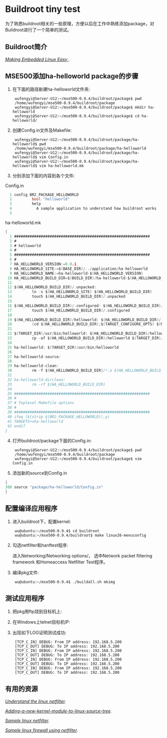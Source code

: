 Buildroot tiny test
================================

为了熟悉buildroot相关的一些原理，方便以后在工作中熟练添加package，对Buildroot进行了一个简单的测试。

Buildroot简介
-------------------------

*[Making Embedded Linux Easy ](http://www.buildroot.org/).*

MSE500添加ha-helloworld package的步骤
-------------------------------

1. 在下面的路径新建ha-helloworld文件夹:

        wufengyi@Server-U12:~/mse500-0.9.4/buildroot/package$ pwd
        /home/wufengyi/mse500-0.9.4/buildroot/package
        wufengyi@Server-U12:~/mse500-0.9.4/buildroot/package$ mkdir ha-helloworld
        wufengyi@Server-U12:~/mse500-0.9.4/buildroot/package$ cd ha-helloworld/

2. 创建Config.in文件及Makefile:

        wufengyi@Server-U12:~/mse500-0.9.4/buildroot/package/ha-helloworld$ pwd
        /home/wufengyi/mse500-0.9.4/buildroot/package/ha-helloworld
        wufengyi@Server-U12:~/mse500-0.9.4/buildroot/package/ha-helloworld$ vim Config.in 
        wufengyi@Server-U12:~/mse500-0.9.4/buildroot/package/ha-helloworld$ vim ha-helloworld.mk 

3. 分别添加下面的内容到各个文件:

Config.in

```c
  1 config BR2_PACKAGE_HELLOWORLD
  2         bool "helloworld"
  3         help
  4           A sample application to understand how buildroot works
  5
```
   
ha-helloworld.mk
```c
{
  1 #############################################################
  2 #
  3 # helloworld
  4 #
  5 #############################################################
  6 #
  7 HA_HELLOWORLD_VERSION:=0.0.1
  8 HA_HELLOWORLD_SITE:=$(BASE_DIR)/../application/ha-helloworld
  9 HA_HELLOWORLD_NAME:=ha-helloworld-$(HA_HELLOWORLD_VERSION)
 10 HA_HELLOWORLD_BUILD_DIR=$(BUILD_DIR)/ha-helloworld-$(HA_HELLOWORLD_VERSION)
 11
 12 $(HA_HELLOWORLD_BUILD_DIR)/.unpacked:
 13         ln -s $(HA_HELLOWORLD_SITE) $(HA_HELLOWORLD_BUILD_DIR)
 14         touch $(HA_HELLOWORLD_BUILD_DIR)/.unpacked
 15
 16 $(HA_HELLOWORLD_BUILD_DIR)/.configured: $(HA_HELLOWORLD_BUILD_DIR)/.unpacked
 17         touch $(HA_HELLOWORLD_BUILD_DIR)/.configured
 18
 19 $(HA_HELLOWORLD_BUILD_DIR)/helloworld: $(HA_HELLOWORLD_BUILD_DIR)/.configured
 20         (cd $(HA_HELLOWORLD_BUILD_DIR);$(TARGET_CONFIGURE_OPTS) $(MAKE))
 21
 22 $(TARGET_DIR)/usr/bin/helloworld: $(HA_HELLOWORLD_BUILD_DIR)/helloworld
 23         cp -af $(HA_HELLOWORLD_BUILD_DIR)/helloworld $(TARGET_DIR)/usr/bin/
 24
 25 ha-helloworld: $(TARGET_DIR)/usr/bin/helloworld
 26
 27 ha-helloworld-source:
 28
 29 ha-helloworld-clean:
 30         rm -f $(HA_HELLOWORLD_BUILD_DIR)/*.o $(HA_HELLOWORLD_BUILD_DIR)/helloworld
 31
 32 ha-helloworld-dirclean:
 33         rm -rf $(HA_HELLOWORLD_BUILD_DIR)
 34
 35 #############################################################
 36 #
 37 # Toplevel Makefile options
 38 #
 39 #############################################################
 40 ifeq ($(strip $(BR2_PACKAGE_HELLOWORLD)),y)
 41 TARGETS+=ha-helloworld
 42 endif
}
```

4. 打开buildroot/package下面的Config.in:

        wufengyi@Server-U12:~/mse500-0.9.4/buildroot/package$ pwd
        /home/wufengyi/mse500-0.9.4/buildroot/package
        wufengyi@Server-U12:~/mse500-0.9.4/buildroot/package$ vim Config.in
        
5. 添加新的source到Config.in

```c
{
308 source "package/ha-helloworld/Config.in"
}
```

配置编译应用程序
------------

1. 进入buildroot下，配置kernel:

        wu@ubuntu:~/mse500-0.9.4$ cd buildroot
        wu@ubuntu:~/mse500-0.9.4/buildroot$ make linux26-menuconfig
        
2. 勾选netfilter和hanftest程序:

   进入Networking/Networking options/，
   选中Network packet filtering framework 和Homeaccess Netfilter Test程序。
   
3. 编译pkg文件:

        wu@ubuntu:~/mse500-0.9.4$ ./buildall.sh mkimg

测试应用程序
------------

1. 把pkg用ftp烧到目标机上:

2. 在Windows上telnet目标机IP:

3. 出现如下LOG证明测试成功:
 
        [TCP_C_IN] DEBUG: From IP address: 192.168.5.200
        [TCP_C_OUT] DEBUG: To IP address: 192.168.5.200
        [TCP_C_IN] DEBUG: From IP address: 192.168.5.200
        [TCP_C_OUT] DEBUG: To IP address: 192.168.5.200
        [TCP_C_IN] DEBUG: From IP address: 192.168.5.200
        [TCP_C_OUT] DEBUG: To IP address: 192.168.5.200
        [TCP_C_IN] DEBUG: From IP address: 192.168.5.200
        [TCP_C_OUT] DEBUG: To IP address: 192.168.5.200


有用的资源
--------------------

*[Understand the linux netfilter](https://www.csh.rit.edu/~mattw/proj/nf/).*

*[Adding-a-new-kernel-module-to-linux-source-tree](https://geekwentfreak-raviteja.rhcloud.com/blog/2010/10/24/adding-a-new-kernel-module-to-linux-source-tree/?utm_content=buffer03878&utm_medium=social&utm_source=twitter.com&utm_campaign=buffer).*

*[Sample linux netfilter](https://github.com/andrewstucki/netfilter-skeleton).*

*[Sample linux firewall using netfilter](https://github.com/smallen3/Linux-Firewall).*



